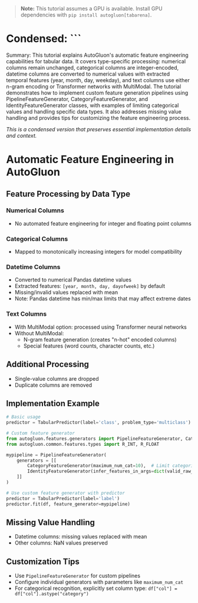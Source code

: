 > **Note:** This tutorial assumes a GPU is available. Install GPU dependencies with `pip install autogluon[tabarena]`.

# Condensed: ```

Summary: This tutorial explains AutoGluon's automatic feature engineering capabilities for tabular data. It covers type-specific processing: numerical columns remain unchanged, categorical columns are integer-encoded, datetime columns are converted to numerical values with extracted temporal features (year, month, day, weekday), and text columns use either n-gram encoding or Transformer networks with MultiModal. The tutorial demonstrates how to implement custom feature generation pipelines using PipelineFeatureGenerator, CategoryFeatureGenerator, and IdentityFeatureGenerator classes, with examples of limiting categorical values and handling specific data types. It also addresses missing value handling and provides tips for customizing the feature engineering process.

*This is a condensed version that preserves essential implementation details and context.*

# Automatic Feature Engineering in AutoGluon

## Feature Processing by Data Type

### Numerical Columns
- No automated feature engineering for integer and floating point columns

### Categorical Columns
- Mapped to monotonically increasing integers for model compatibility

### Datetime Columns
- Converted to numerical Pandas datetime values
- Extracted features: `[year, month, day, dayofweek]` by default
- Missing/invalid values replaced with mean
- Note: Pandas datetime has min/max limits that may affect extreme dates

### Text Columns
- With MultiModal option: processed using Transformer neural networks
- Without MultiModal:
  - N-gram feature generation (creates "n-hot" encoded columns)
  - Special features (word counts, character counts, etc.)

## Additional Processing
- Single-value columns are dropped
- Duplicate columns are removed

## Implementation Example

```python
# Basic usage
predictor = TabularPredictor(label='class', problem_type='multiclass').fit(train_data)

# Custom feature generator
from autogluon.features.generators import PipelineFeatureGenerator, CategoryFeatureGenerator, IdentityFeatureGenerator
from autogluon.common.features.types import R_INT, R_FLOAT

mypipeline = PipelineFeatureGenerator(
    generators = [[        
        CategoryFeatureGenerator(maximum_num_cat=10),  # Limit categorical values
        IdentityFeatureGenerator(infer_features_in_args=dict(valid_raw_types=[R_INT, R_FLOAT])),
    ]]
)

# Use custom feature generator with predictor
predictor = TabularPredictor(label='label')
predictor.fit(df, feature_generator=mypipeline)
```

## Missing Value Handling
- Datetime columns: missing values replaced with mean
- Other columns: NaN values preserved

## Customization Tips
- Use `PipelineFeatureGenerator` for custom pipelines
- Configure individual generators with parameters like `maximum_num_cat`
- For categorical recognition, explicitly set column type: `df["col"] = df["col"].astype("category")`
